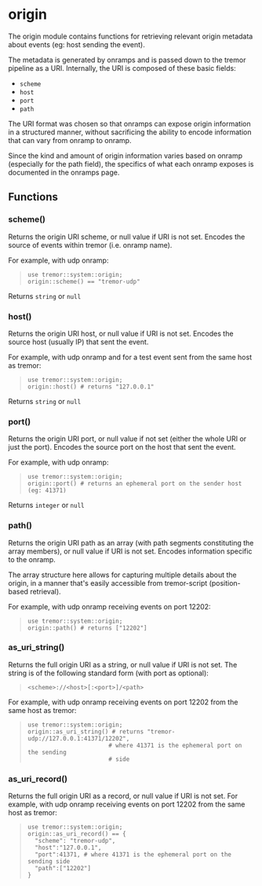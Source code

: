 
# origin

The origin module contains functions for retrieving relevant origin
metadata about events (eg: host sending the event).

The metadata is generated by onramps and is passed down to the tremor
pipeline as a URI. Internally, the URI is composed of these basic fields:

* `scheme`
* `host`
* `port`
* `path`

The URI format was chosen so that onramps can expose origin information in
a structured manner, without sacrificing the ability to encode information
that can vary from onramp to onramp.

Since the kind and amount of origin information varies based on onramp
(especially for the path field), the specifics of what each onramp exposes
is documented in the onramps page.
## Functions
### scheme()

Returns the origin URI scheme, or null value if URI is not set. Encodes the
source of events within tremor (i.e. onramp name).

For example, with udp onramp:

> ```tremor
> use tremor::system::origin;
> origin::scheme() == "tremor-udp"
> ```

Returns `string` or `null`

### host()

Returns the origin URI host, or null value if URI is not set. Encodes the
source host (usually IP) that sent the event.

For example, with udp onramp and for a test event sent from the same host
as tremor:

> ```tremor
> use tremor::system::origin;
> origin::host() # returns "127.0.0.1"
> ```

Returns `string` or `null`

### port()

Returns the origin URI port, or null value if not set (either the whole URI
or just the port). Encodes the source port on the host that sent the event.

For example, with udp onramp:

> ```tremor
> use tremor::system::origin;
> origin::port() # returns an ephemeral port on the sender host (eg: 41371)
> ```

Returns `integer` or `null`

### path()

Returns the origin URI path as an array (with path segments constituting
the array members), or null value if URI is not set. Encodes information
specific to the onramp.

The array structure here allows for capturing multiple details about the
origin, in a manner that's easily accessible from tremor-script
(position-based retrieval).

For example, with udp onramp receiving events on port 12202:

> ```tremor
> use tremor::system::origin;
> origin::path() # returns ["12202"]
> ```


### as_uri_string()

Returns the full origin URI as a string, or null value if URI is not set.
The string is of the following standard form (with port as optional):

> `<scheme>://<host>[:<port>]/<path>`

For example, with udp onramp receiving events on port 12202 from the same
host as tremor:

> ```tremor
> use tremor::system::origin;
> origin::as_uri_string() # returns "tremor-udp://127.0.0.1:41371/12202",
>                        # where 41371 is the ephemeral port on the sending
>                        # side
>```


### as_uri_record()

Returns the full origin URI as a record, or null value if URI is not set.
For example, with udp onramp receiving events on port 12202 from the same
host as tremor:
> ```tremor
> use tremor::system::origin;
> origin::as_uri_record() == {
>   "scheme": "tremor-udp",
>   "host":"127.0.0.1",
>   "port":41371, # where 41371 is the ephemeral port on the sending side
>   "path":["12202"]
> }
> ```

